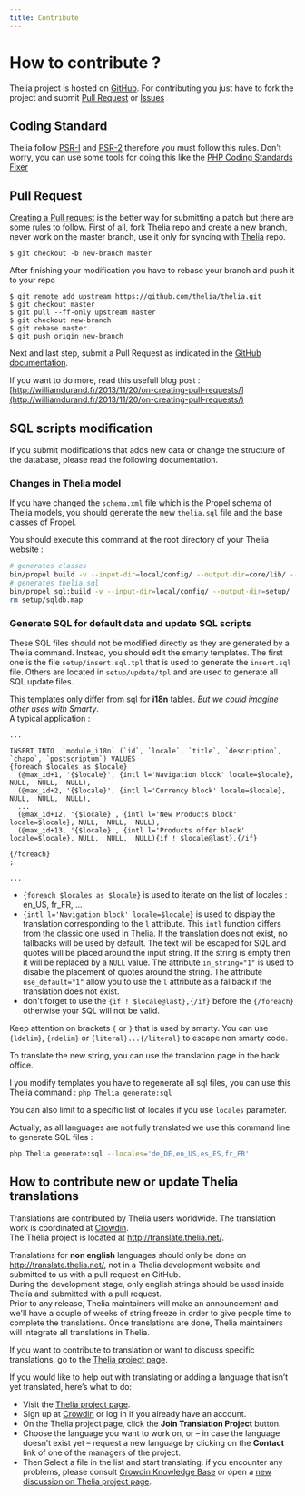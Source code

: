 ```yaml
---
title: Contribute
---
```


<div class="page-header">
    <h1>How to contribute ?</h1>
</div>

Thelia project is hosted on [GitHub](https://github.com/thelia/thelia). For contributing you just have to fork the project
and submit [Pull Request](https://help.github.com/articles/using-pull-requests) or [Issues](https://github.com/thelia/thelia)

## Coding Standard

Thelia follow [PSR-I](http://www.php-fig.org/psr/psr-1/) and [PSR-2](http://www.php-fig.org/psr/psr-2/) therefore you
must follow this rules. Don't worry, you can use some tools for doing this like the
[PHP Coding Standards Fixer](http://cs.sensiolabs.org/)

## Pull Request

[Creating a Pull request](https://help.github.com/articles/creating-a-pull-request) is the better way for submitting a
patch but there are some rules to follow. First of all, fork [Thelia](https://github.com/thelia/thelia) repo and create
a new branch, never work on the master branch, use it only for syncing with [Thelia](https://github.com/thelia/thelia) repo.

```
$ git checkout -b new-branch master
```

After finishing your modification you have to rebase your branch and push it to your repo

```
$ git remote add upstream https://github.com/thelia/thelia.git
$ git checkout master
$ git pull --ff-only upstream master
$ git checkout new-branch
$ git rebase master
$ git push origin new-branch
```

Next and last step, submit a Pull Request as indicated in the [GitHub documentation](https://help.github.com/articles/creating-a-pull-request).

If you want to do more, read this usefull blog post : [http://williamdurand.fr/2013/11/20/on-creating-pull-requests/](http://williamdurand.fr/2013/11/20/on-creating-pull-requests/)


## SQL scripts modification

If you submit modifications that adds new data or change the structure of the database, please read the following documentation.

### Changes in Thelia model

If you have changed the `schema.xml` file which is the Propel schema of Thelia models, you should generate the new `thelia.sql` file and the base classes of Propel.

You should execute this command at the root directory of your Thelia website :

```sh
# generates classes
bin/propel build -v --input-dir=local/config/ --output-dir=core/lib/ --enable-identifier-quoting
# generates thelia.sql
bin/propel sql:build -v --input-dir=local/config/ --output-dir=setup/
rm setup/sqldb.map
```

### Generate SQL for default data and update SQL scripts

These SQL files should not be modified directly as they are generated by a Thelia command. Instead, you should edit the smarty templates. The first one is the file `setup/insert.sql.tpl` that is used to generate the `insert.sql` file. Others are located in `setup/update/tpl` and are used to generate all SQL update files.

This templates only differ from sql for **i18n** tables. *But we could imagine other uses with Smarty*.  
A typical application :

```smarty
...

INSERT INTO  `module_i18n` (`id`, `locale`, `title`, `description`, `chapo`, `postscriptum`) VALUES
{foreach $locales as $locale}
  (@max_id+1, '{$locale}', {intl l='Navigation block' locale=$locale}, NULL,  NULL,  NULL),
  (@max_id+2, '{$locale}', {intl l='Currency block' locale=$locale}, NULL,  NULL,  NULL),
  ...
  (@max_id+12, '{$locale}', {intl l='New Products block' locale=$locale}, NULL,  NULL,  NULL),
  (@max_id+13, '{$locale}', {intl l='Products offer block' locale=$locale}, NULL,  NULL,  NULL){if ! $locale@last},{/if}

{/foreach}
;

...
```

- `{foreach $locales as $locale}` is used to iterate on the list of locales : en\_US, fr\_FR, ...
- `{intl l='Navigation block' locale=$locale}` is used to display the translation corresponding to the `l` attribute. This `intl` function
differs from the classic one used in Thelia. If the translation does not exist, no fallbacks will be used by default.
The text will be escaped for SQL and quotes will be placed around the input string. If the string is empty then it will be replaced by a `NULL` value.
The attribute `in_string="1"` is used to disable the placement of quotes around the string. The attribute `use_default="1"` allow you to use the `l`
attribute as a fallback if the translation does not exist.
- don't forget to use the `{if ! $locale@last},{/if}` before the `{/foreach}` otherwise your SQL will not be valid.

Keep attention on brackets `{` or `}` that is used by smarty. You can use `{ldelim}`, `{rdelim}` or `{literal}...{/literal}` to escape non smarty code.

To translate the new string, you can use the translation page in the back office.

I you modify templates you have to regenerate all sql files, you can use this Thelia command : `php Thelia generate:sql`

You can also limit to a specific list of locales if you use `locales` parameter.

Actually, as all languages are not fully translated we use this command line to generate SQL files :

```sh
php Thelia generate:sql --locales='de_DE,en_US,es_ES,fr_FR'
```


## How to contribute new or update Thelia translations

Translations are contributed by Thelia users worldwide. The translation work is coordinated at [Crowdin](http://crowdin.com).  
The Thelia project is located at <http://translate.thelia.net/>.

Translations for **non english** languages should only be done on <http://translate.thelia.net/>, not in a Thelia development website and submitted to us with a pull request on GitHub.  
During the development stage, only english strings should be used inside Thelia and submitted with a pull request.  
Prior to any release, Thelia maintainers will make an announcement and we'll have a couple of weeks
of string freeze in order to give people time to complete the translations.
Once translations are done, Thelia maintainers will integrate all translations in Thelia.

If you want to contribute to translation or want to discuss specific translations, go to the [Thelia project page](http://translate.thelia.net/).

If you would like to help out with translating or adding a language that isn’t yet translated, here’s what to do:

- Visit the [Thelia project page](http://translate.thelia.net/).
- Sign up at  [Crowdin](http://crowdin.com) or log in if you already have an account.
- On the Thelia project page, click the **Join Translation Project** button.
- Choose the language you want to work on, or – in case the language doesn’t exist yet – request a new language by clicking on the **Contact** link of one of the managers of the project.
- Then Select a file in the list and start translating. if you encounter any problems, please consult [Crowdin Knowledge Base](https://support.crowdin.com/) or open a [new discussion on Thelia project page](http://translate.thelia.net/project/thelia/discussions).